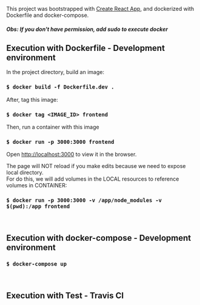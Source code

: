 This project was bootstrapped with [Create React App](https://github.com/facebook/create-react-app), and dockerized with Dockerfile and docker-compose.
##### Obs: If you don't have permission, add sudo to execute docker

## Execution with Dockerfile - Development environment

In the project directory, build an image:

### `$ docker build -f Dockerfile.dev .`

After, tag this image:

### `$ docker tag <IMAGE_ID> frontend `

Then, run a container with this image

### `$ docker run -p 3000:3000 frontend`
Open [http://localhost:3000](http://localhost:3000) to view it in the browser.


The page will NOT reload if you make edits because we need to expose local directory.<br>
For do this, we will add volumes in the LOCAL resources to reference volumes in CONTAINER:

### `$ docker run -p 3000:3000 -v /app/node_modules -v $(pwd):/app frontend`
<br />

## Execution with docker-compose - Development environment
### `$ docker-compose up` 
<br />

## Execution with Test - Travis CI
<br />
